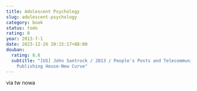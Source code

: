 ```yaml
---
title: Adolescent Psychology
slug: adolescent-psychology
category: book
status: todo
rating: 0
year: 2013-7-1
date: 2023-12-26 20:15:17+08:00
douban:
  rating: 8.6
  subtitle: "[US] John Santrock / 2013 / People's Posts and Telecommunications
    Publishing House-New Curve"
---
```


via tw nowa
